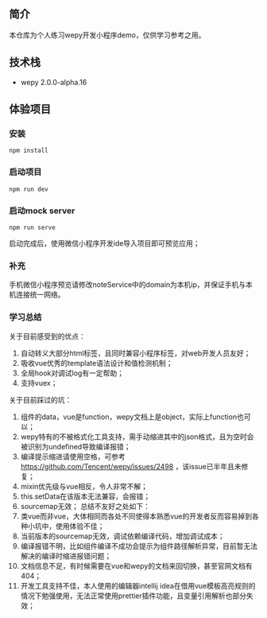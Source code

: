 ## 简介
本仓库为个人练习wepy开发小程序demo，仅供学习参考之用。

## 技术栈
- wepy 2.0.0-alpha.16

## 体验项目
### 安装
```
npm install
```
### 启动项目
```
npm run dev
```
### 启动mock server
```
npm run serve
```
启动完成后，使用微信小程序开发ide导入项目即可预览应用；
### 补充
手机微信小程序预览请修改noteService中的domain为本机ip，并保证手机与本机连接统一网络。

### 学习总结
关于目前感受到的优点：
1. 自动转义大部分html标签，且同时兼容小程序标签，对web开发人员友好；
2. 吸收vue优秀的template语法设计和值检测机制；
3. 全局hook对调试log有一定帮助；
4. 支持vuex；

关于目前踩过的坑：
1. 组件的data，vue是function，wepy文档上是object，实际上function也可以；
2. wepy特有的<config/>不被格式化工具支持，需手动缩进其中的json格式，且为空时会被识别为undefined导致编译报错；
3. 编译提示缩进请使用空格，可参考 https://github.com/Tencent/wepy/issues/2498 ，该issue已半年且未修复；
4. mixin优先级与vue相反，令人非常不解；
5. this.setData在该版本无法兼容，会报错；
6. sourcemap无效；
总结不友好之处如下：
1. 类vue而非vue，大体相同而各处不同使得本熟悉vue的开发者反而容易掉到各种小坑中，使用体验不佳；
2. 当前版本的sourcemap无效，调试依赖编译代码，增加调试成本；
3. 编译报错不明，比如组件编译不成功会提示为组件路径解析异常，目前暂无法解决的编译时缩进报错问题；
4. 文档信息不足，有时候需要在vue和wepy的文档来回切换，甚至官网文档有404；
5. 开发工具支持不佳，本人使用的编辑器intellij idea在借用vue模板高亮规则的情况下勉强使用，无法正常使用prettier插件功能，且变量引用解析也部分失效；

